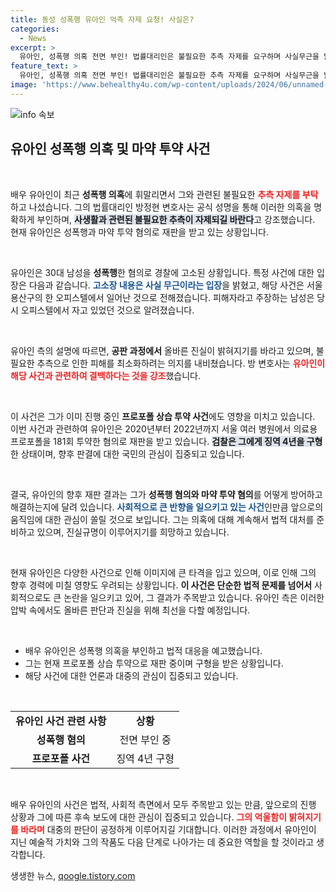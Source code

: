 ```yaml
---
title: 동성 성폭행 유아인 억측 자제 요청! 사실은?
categories:
  - News
excerpt: >
  유아인, 성폭행 의혹 전면 부인! 법률대리인은 불필요한 추측 자제를 요구하며 사실무근을 밝혔습니다. 마약 투약 혐의 재판 속 충격의 전개가 계속되고 있습니다. 클릭해 진실을 확인하세요!
feature_text: >
  유아인, 성폭행 의혹 전면 부인! 법률대리인은 불필요한 추측 자제를 요구하며 사실무근을 밝혔습니다. 마약 투약 혐의 재판 속 충격의 전개가 계속되고 있습니다. 클릭해 진실을 확인하세요!
image: 'https://www.behealthy4u.com/wp-content/uploads/2024/06/unnamed-file.png'
---
```


<p><img src="https://www.behealthy4u.com/wp-content/uploads/2024/06/unnamed-file.png" alt="info 속보" /></p>

<h2 data-ke-size="size26">유아인 성폭행 의혹 및 마약 투약 사건</h2>

<p data-ke-size="size16">&nbsp;</p>

<p>배우 유아인이 최근 <b>성폭행 의혹</b>에 휘말리면서 그와 관련된 불필요한 <b><span style="color: #ee2323;">추측 자제를 부탁</span></b>하고 나섰습니다. 그의 법률대리인 방정현 변호사는 공식 성명을 통해 이러한 의혹을 명확하게 부인하며, <b><span style="background-color: #21538527;">사생활과 관련된 불필요한 추측이 자제되길 바란다</span></b>고 강조했습니다. 현재 유아인은 성폭행과 마약 투약 혐의로 재판을 받고 있는 상황입니다. </p>

<p data-ke-size="size16">&nbsp;</p>

<p>유아인은 30대 남성을 <b>성폭행</b>한 혐의로 경찰에 고소된 상황입니다. 특정 사건에 대한 입장은 다음과 같습니다. <b><span style="color: #1a5490;">고소장 내용은 사실 무근이라는 입장</span></b>을 밝혔고, 해당 사건은 서울 용산구의 한 오피스텔에서 일어난 것으로 전해졌습니다. 피해자라고 주장하는 남성은 당시 오피스텔에서 자고 있었던 것으로 알려졌습니다. </p>

<p data-ke-size="size16">&nbsp;</p>

<p>유아인 측의 설명에 따르면, <b>공판 과정에서</b> 올바른 진실이 밝혀지기를 바라고 있으며, 불필요한 추측으로 인한 피해를 최소화하려는 의지를 내비쳤습니다. 방 변호사는 <b><span style="color: #ee2323;">유아인이 해당 사건과 관련하여 결백하다는 것을 강조</span></b>했습니다. </p>

<p data-ke-size="size16">&nbsp;</p>

<p>이 사건은 그가 이미 진행 중인 <b>프로포폴 상습 투약 사건</b>에도 영향을 미치고 있습니다. 이번 사건과 관련하여 유아인은 2020년부터 2022년까지 서울 여러 병원에서 의료용 프로포폴을 181회 투약한 혐의로 재판을 받고 있습니다. <b><span style="background-color: #21538527;">검찰은 그에게 징역 4년을 구형</span></b>한 상태이며, 향후 판결에 대한 국민의 관심이 집중되고 있습니다. </p>

<p data-ke-size="size16">&nbsp;</p>

<p>결국, 유아인의 향후 재판 결과는 그가 <b>성폭행 혐의와 마약 투약 혐의</b>를 어떻게 방어하고 해결하는지에 달려 있습니다. <b><span style="color: #1a5490;">사회적으로 큰 반향을 일으키고 있는 사건</span></b>인만큼 앞으로의 움직임에 대한 관심이 쏠릴 것으로 보입니다. 그는 의혹에 대해 계속해서 법적 대처를 준비하고 있으며, 진실규명이 이루어지기를 희망하고 있습니다. </p>

<p data-ke-size="size16">&nbsp;</p> 

<p>현재 유아인은 다양한 사건으로 인해 이미지에 큰 타격을 입고 있으며, 이로 인해 그의 향후 경력에 미칠 영향도 우려되는 상황입니다. <b>이 사건은 단순한 법적 문제를 넘어서</b> 사회적으로도 큰 논란을 일으키고 있어, 그 결과가 주목받고 있습니다. 유아인 측은 이러한 압박 속에서도 올바른 판단과 진실을 위해 최선을 다할 예정입니다. </p>

<p data-ke-size="size16">&nbsp;</p>

<ul>
    <li>배우 유아인은 성폭행 의혹을 부인하고 법적 대응을 예고했습니다.</li>
    <li>그는 현재 프로포폴 상습 투약으로 재판 중이며 구형을 받은 상황입니다.</li>
    <li>해당 사건에 대한 언론과 대중의 관심이 집중되고 있습니다.</li>
</ul>

<p data-ke-size="size16">&nbsp;</p>

<table style="width: 100%;">
    <tr>
        <td style="text-align: center; height: 17px;"><b>유아인 사건 관련 사항</b></td>
        <td style="text-align: center; height: 17px;"><b>상황</b></td>
    </tr>
    <tr>
        <td style="text-align: center; height: 17px;"><b>성폭행 혐의</b></td>
        <td style="text-align: center; height: 17px;">전면 부인 중</td>
    </tr>
    <tr>
        <td style="text-align: center; height: 17px;"><b>프로포폴 사건</b></td>
        <td style="text-align: center; height: 17px;">징역 4년 구형</td>
    </tr>
</table> 

<p data-ke-size="size16">&nbsp;</p>

<p>배우 유아인의 사건은 법적, 사회적 측면에서 모두 주목받고 있는 만큼, 앞으로의 진행 상황과 그에 따른 후속 보도에 대한 관심이 집중되고 있습니다. <b><span style="color: #ee2323;">그의 억울함이 밝혀지기를 바라며</span></b> 대중의 판단이 공정하게 이루어지길 기대합니다. 이러한 과정에서 유아인이 지닌 예술적 가치와 그의 작품도 다음 단계로 나아가는 데 중요한 역할을 할 것이라고 생각합니다.</p>
생생한 뉴스, <a href="https://qoogle.tistory.com" rel="dofollow">qoogle.tistory.com</a>


